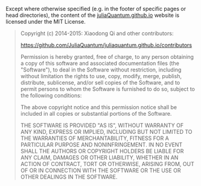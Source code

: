 Except where otherwise specified (e.g. in the footer of specific pages or head directories),
the content of the [juliaQuantum.github.io](http://juliaquantum.github.io) website is licensed under the MIT License.

> Copyright (c) 2014-2015: Xiaodong Qi and other contributors:
>
> https://github.com/JuliaQuantum/juliaquantum.github.io/contributors
>
> Permission is hereby granted, free of charge, to any person obtaining
> a copy of this software and associated documentation files (the
> "Software"), to deal in the Software without restriction, including
> without limitation the rights to use, copy, modify, merge, publish,
> distribute, sublicense, and/or sell copies of the Software, and to
> permit persons to whom the Software is furnished to do so, subject to
> the following conditions:
>
> The above copyright notice and this permission notice shall be
> included in all copies or substantial portions of the Software.
>
> THE SOFTWARE IS PROVIDED "AS IS", WITHOUT WARRANTY OF ANY KIND,
> EXPRESS OR IMPLIED, INCLUDING BUT NOT LIMITED TO THE WARRANTIES OF
> MERCHANTABILITY, FITNESS FOR A PARTICULAR PURPOSE AND
> NONINFRINGEMENT. IN NO EVENT SHALL THE AUTHORS OR COPYRIGHT HOLDERS BE
> LIABLE FOR ANY CLAIM, DAMAGES OR OTHER LIABILITY, WHETHER IN AN ACTION
> OF CONTRACT, TORT OR OTHERWISE, ARISING FROM, OUT OF OR IN CONNECTION
> WITH THE SOFTWARE OR THE USE OR OTHER DEALINGS IN THE SOFTWARE.

